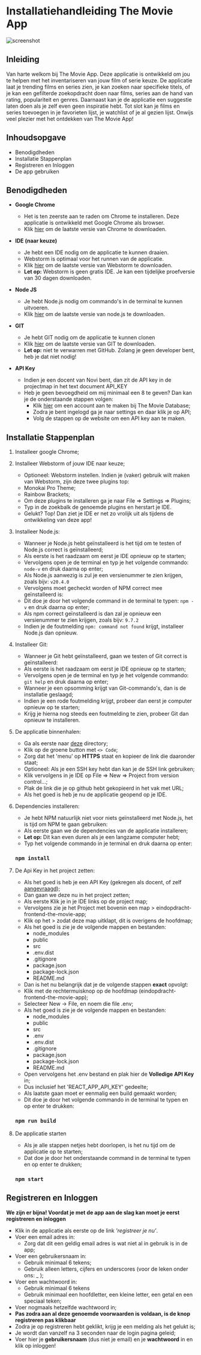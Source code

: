 # Installatiehandleiding The Movie App

![screenshot](src/assets/images/screenshot.png)

## Inleiding

Van harte welkom bij The Movie App. Deze applicatie is ontwikkeld om jou te helpen met het inventariseren van jouw film 
of serie keuze. De applicatie laat je trending films en series zien, je kan zoeken naar specifieke titels, of je kan 
een gefilterde zoekopdracht doen naar films, series aan de hand van rating, populariteit en genres. Daarnaast kan je de 
applicatie een suggestie laten doen als je zelf even geen inspiratie hebt. Tot slot kan je films en series toevoegen in 
je favorieten lijst, je watchlist of je al gezien lijst. Onwijs veel plezier met het ontdekken van The Movie App!

## Inhoudsopgave

- Benodigdheden
- Installatie Stappenplan
- Registreren en Inloggen
- De app gebruiken

## Benodigdheden

- **Google Chrome**
  - Het is ten zeerste aan te raden om Chrome te installeren. Deze applicatie is ontwikkeld met Google Chrome als browser. 
  - Klik [hier](https://www.google.com/intl/nl/chrome/) om de laatste versie van Chrome te downloaden.
  

- **IDE (naar keuze)**
  - Je hebt een IDE nodig om de applicatie te kunnen draaien.
  - Webstorm is optimaal voor het runnen van de applicatie.
  - Klik [hier](https://www.jetbrains.com/webstorm/download/?source=google&medium=cpc&campaign=9641686272&term=webstorm&content=523833970973&gad=1&gclid=CjwKCAjw5MOlBhBTEiwAAJ8e1kzh-6XpOJo2tqvGM1ou0kabBmp27O0dyb19BKdaoOgjO5JxQiV7TBoCogAQAvD_BwE#section=windows) om de laatste versie van Webstorm te downloaden.
  - **Let op:** Webstorm is geen gratis IDE. Je kan een tijdelijke proefversie van 30 dagen downloaden.


- **Node JS**
  - Je hebt Node.js nodig om commando's in de terminal te kunnen uitvoeren.
  - Klik [hier](https://nodejs.org/en/download/current) om de laatste versie van node.js te downloaden.


- **GIT**
  - Je hebt GIT nodig om de applicatie te kunnen clonen
  - Klik [hier](https://git-scm.com/downloads) om de laatste versie van GIT te downloaden.
  - **Let op:** niet te verwarren met GitHub. Zolang je geen developer bent, heb je dat niet nodig!


- **API Key**
  - Indien je een docent van Novi bent, dan zit de API key in de projectmap in het text document API_KEY
  - Heb je geen bevoegdheid om mij minimaal een 8 te geven? Dan kan je de onderstaande stappen volgen:
    - Klik [hier](https://www.themoviedb.org/signup) om een account aan te maken bij The Movie Database;
    - Zodra je bent ingelogd ga je naar settings en daar klik je op API;
    - Volg de stappen op de website om een API key aan te maken.

## Installatie Stappenplan

1. Installeer google Chrome;


2. Installeer Webstorm of jouw IDE naar keuze;
   - Optioneel: Webstorm instellen. Indien je (vaker) gebruik wilt maken van Webstorm, zijn deze twee plugins top:
   - Monokai Pro Theme;
   - Rainbow Brackets;
   - Om deze plugins te installeren ga je naar File => Settings => Plugins;
   - Typ in de zoekbalk de genoemde plugins en herstart je IDE.
   - Gelukt? Top! Dan ziet je IDE er net zo vrolijk uit als tijdens de ontwikkeling van deze app!


3. Installeer Node.js:
   - Wanneer je Node.js hebt geïnstalleerd is het tijd om te testen of Node.js correct is geïnstalleerd;
   - Als eerste is het raadzaam om eerst je IDE opnieuw op te starten;
   - Vervolgens open je de terminal en typ je het volgende commando: `node-v` en druk daarna op enter;
   - Als Node.js aanwezig is zul je een versienummer te zien krijgen, zoals bijv: `v20.4.0`
   - Vervolgens moet gecheckt worden of NPM correct mee geïnstalleerd is:
   - Dit doe je door het volgende command in de terminal te typen: `npm -v` en druk daarna op enter;
   - Als npm correct geïnstalleerd is dan zal je opnieuw een versienummer te zien krijgen, zoals bijv: `9.7.2`
   - Indien je de foutmelding `npm: command not found` krijgt, installeer Node.js dan opnieuw.


4. Installeer Git:
   - Wanneer je Git hebt geïnstalleerd, gaan we testen of Git correct is geïnstalleerd:
   - Als eerste is het raadzaam om eerst je IDE opnieuw op te starten;
   - Vervolgens open je de terminal en typ je het volgende commando: `git help` en druk daarna op enter;
   - Wanneer je een opsomming krijgt van Git-commando's, dan is de installatie geslaagd;
   - Indien je een rode foutmelding krijgt, probeer dan eerst je computer opnieuw op te starten;
   - Krijg je hierna nog steeds een foutmelding te zien, probeer Git dan opnieuw te installeren.

    
    
5. De applicatie binnenhalen:
   - Ga als eerste naar [deze](https://github.com/mmesander/eindopdracht-frontend-the-movie-app.git) directory;
   - Klik op de groene button met `<> Code`;
   - Zorg dat het 'menu' op **HTTPS** staat en kopieer de link die daaronder staat;
   - Optioneel: Als je een SSH key hebt dan kan je de SSH link gebruiken;
   - Klik vervolgens in je IDE op File => New => Project from version control...;
   - Plak de link die je op github hebt gekopieerd in het vak met URL;
   - Als het goed is heb je nu de applicatie geopend op je IDE.


6. Dependencies installeren:
   - Je hebt NPM natuurlijk niet voor niets geïnstalleerd met Node.js, het is tijd om NPM te gaan gebruiken:
   - Als eerste gaan we de dependencies van de applicatie installeren;
   - **Let op:** Dit kan even duren als je een langzame computer hebt;
   - Typ het volgende commando in je terminal en druk daarna op enter:
    ### `npm install`

7. De Api Key in het project zetten:
   - Als het goed is heb je een API Key (gekregen als docent, of zelf [aangevraagd](https://www.themoviedb.org/signup));
   - Dan gaan we deze nu in het project zetten;
   - Als eerste Klik je in je IDE links op de project map;
   - Vervolgens zie je het Project met bovenin een map > eindopdracht-frontend-the-movie-app;
   - Klik op het > zodat deze map uitklapt, dit is overigens de hoofdmap;
   - Als het goed is zie je de volgende mappen en bestanden:
     - node_modules
     - public
     - src
     - .env.dist
     - .gitignore
     - package.json
     - package-lock.json
     - README.md
   - Dan is het nu belangrijk dat je de volgende stappen **exact** opvolgt:
   - Klik met de rechtermuisknop op de hoofdmap (eindopdracht-frontend-the-movie-app);
   - Selecteer New → File, en noem die file .env;
   - Als het goed is zie je de volgende mappen en bestanden:
       - node_modules
       - public
       - src
       - .env
       - .env.dist
       - .gitignore
       - package.json
       - package-lock.json
       - README.md
   - Open vervolgens het .env bestand en plak hier de **Volledige API Key** in;
   - Dus inclusief het 'REACT_APP_API_KEY' gedeelte;
   - Als laatste gaan moet er eenmalig een build gemaakt worden;
   - Dit doe je door het volgende commando in de terminal te typen en op enter te drukken:
   ### `npm run build`

8. De applicatie starten
   - Als je alle stappen netjes hebt doorlopen, is het nu tijd om de applicatie op te starten;
   - Dat doe je door het onderstaande command in de terminal te typen en op enter te drukken;
    ### `npm start`
   
## Registreren en Inloggen

**We zijn er bijna! Voordat je met de app aan de slag kan moet je eerst registreren en inloggen**
- Klik in de applicatie als eerste op de link *'registreer je nu'*.
- Voer een email adres in:
  - Zorg dat dit een geldig email adres is wat niet al in gebruik is in de app;
- Voer een gebruikersnaam in:
  - Gebruik minimaal 6 tekens;
  - Gebruik alleen letters, cijfers en underscores (voor de leken onder ons: _ );
- Voer een wachtwoord in:
  - Gebruik minimaal 6 tekens
  - Gebruik minimaal een hoofdletter, een kleine letter, een getal en een speciaal teken;
- Voer nogmaals hetzelfde wachtwoord in;
- **Pas zodra aan al deze genoemde voorwaarden is voldaan, is de knop registreren pas klikbaar**
- Zodra je op registreren hebt geklikt, krijg je een melding als het gelukt is;
- Je wordt dan vanzelf na 3 seconden naar de login pagina geleid;
- Voer hier je **gebruikersnaam** (dus niet je email) en je **wachtwoord** in en klik op inloggen!